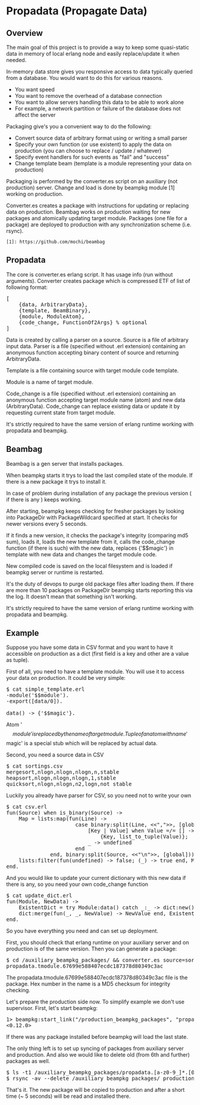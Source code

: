 Propadata (Propagate Data)
==========================


Overview
--------

The main goal of this project is to provide a way to keep some quasi-static data in memory of local erlang node and
easily replace/update it when needed.

In-memory data store gives you responsive access to data typically queried from a database. You would want to do this for various reasons.
 - You want speed
 - You want to remove the overhead of a database connection
 - You want to allow servers handling this data to be able to work alone
 - For example, a network partition or failure of the database does not affect the server

Packaging give's you a convenient way to do the following:
 - Convert source data of arbitrary format using or writing a small parser
 - Specify your own function (or use existent) to apply the data on production (you can choose to replace / update / whatever)
 - Specify event handlers for such events as "fail" and "success"
 - Change template beam (template is a module representing your data on production)

Packaging is performed by the converter.es script on an auxiliary (not production) server. Change and load is done by beampkg module [1] working on production.

Converter.es creates a package with instructions for updating or replacing data on production.
Beambag works on production waiting for new packages and atomically updating target module.
Packages (one file for a package) are deployed to production with any synchronization scheme (i.e. rsync).

    [1]: https://github.com/mochi/beambag


Propadata
---------

The core is converter.es erlang script. It has usage info (run without arguments).
Converter creates package which is compressed ETF of list of following format:

<pre>
[
    {data, ArbitraryData},
    {template, BeamBinary},
    {module, ModuleAtom},
    {code_change, FunctionOf2Args} % optional
]
</pre>

Data is created by calling a parser on a source.
Source is a file of arbitrary input data.
Parser is a file (specified without .erl extension) containing an anonymous function accepting binary content of source and returning ArbitraryData.

Template is a file containing source with target module code template.

Module is a name of target module.

Code_change is a file (specified without .erl extension) containing an anonymous function accepting target module name (atom) and new data (ArbitraryData).
Code_change can replace existing data or update it by requesting current state from target module.

It's strictly required to have the same version of erlang runtime working with propadata and beampkg.


Beambag
-------

Beambag is a gen server that installs packages.

When beampkg starts it trys to load the last compiled state of the module.
If there is a new package it trys to install it.

In case of problem during installation of any package the previous version ( if there is any ) keeps working.

After starting, beampkg keeps checking for fresher packages by looking into PackageDir with PackageWildcard specified at start. It checks for newer versions every 5 seconds.

If it finds a new version, it checks the package's integrity (comparing md5 sum), loads it, loads the new template from it, calls the code_change function (if there is such) with the new data, replaces {'$$magic'} in template with new data and changes the target module code.

New compiled code is saved on the local filesystem and is loaded if beampkg server or runtime is restarted.

It's the duty of devops to purge old package files after loading them. If there are more than 10 packages on PackageDir beampkg starts reporting this via the log. It doesn't mean that something isn't working.

It's strictly required to have the same version of erlang runtime working with propadata and beampkg.


Example
-------

Suppose you have some data in CSV format and you want to have it accessible on production as a dict (first field is a key and other are a value as tuple).

First of all, you need to have a template module. You will use it to access your data on production.
It could be very simple:

<pre>
$ cat simple_template.erl
-module('$$module').
-export([data/0]).

data() -> {'$$magic'}.
</pre>

Atom '$$module' is replaced by the name of target module.
Tuple of an atom with name '$$magic' is a special stub which will be replaced by actual data.

Second, you need a source data in CSV

<pre>
$ cat sortings.csv
mergesort,nlogn,nlogn,nlogn,n,stable
heapsort,nlogn,nlogn,nlogn,1,stable
quicksort,nlogn,nlogn,n2,logn,not_stable
</pre>

Luckily you already have parser for CSV, so you need not to write your own

<pre>
$ cat csv.erl
fun(Source) when is_binary(Source) ->
    Map = lists:map(fun(Line) ->
                      case binary:split(Line, <<",">>, [global]) of
                          [Key | Value] when Value =/= [] ->
                              {Key, list_to_tuple(Value)};
                          _ -> undefined
                      end
              end, binary:split(Source, <<"\n">>, [global])),
    lists:filter(fun(undefined) -> false; (_) -> true end, Map)
end.
</pre>

And you would like to update your current dictionary with this new data if there is any, so you need your own code_change function

<pre>
$ cat update_dict.erl
fun(Module, NewData) ->
    ExistentDict = try Module:data() catch _:_ -> dict:new() end,
    dict:merge(fun(_, _, NewValue) -> NewValue end, ExistentDict, dict:from_list(NewData))
end.
</pre>

So you have everything you need and can set up deployment.

First, you should check that erlang runtime on your auxiliary server and on production is of the same version.
Then you can generate a package:

<pre>
$ cd /auxiliary_beampkg_packages/ && converter.es source=sortings.csv parser=csv template=simple_template module=tmodule code_change=update_dict
propadata.tmodule.67699e588407ecdc187378d80349c3ac
</pre>

The propadata.tmodule.67699e588407ecdc187378d80349c3ac file is the package. Hex number in the name is a MD5 checksum for integrity checking.

Let's prepare the production side now.
To simplify example we don't use supervisor.
First, let's start beampkg:

<pre>
1> beampkg:start_link("/production_beampkg_packages", "propadata.[a-z0-9_]*.[0-9a-f]*").
<0.12.0>
</pre>

If there was any package installed before beampkg will load the last state.

The only thing left is to set up syncing of packages from auxiliary server and production.
And also we would like to delete old (from 6th and further) packages as well.

<pre>
$ ls -t1 /auxiliary_beampkg_packages/propadata.[a-z0-9_]*.[0-9a-f]* | tail -n +6 | xargs rm -f
$ rsync -av --delete /auxiliary_beampkg_packages/ production:/production_beampkg_packages/
</pre>

That's it. The new package will be copied to production and after a short time (~ 5 seconds) will be read and installed there.
